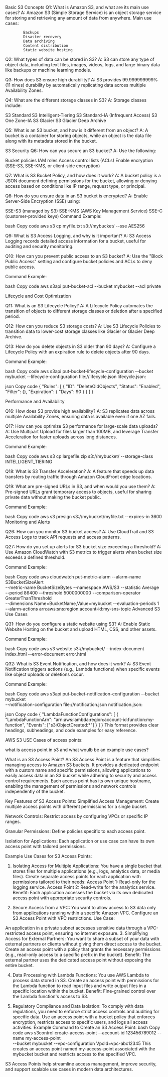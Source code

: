 Basic S3 Concepts
Q1: What is Amazon S3, and what are its main use cases?
A: Amazon S3 (Simple Storage Service) is an object storage service for storing and retrieving any amount of data from anywhere.
Main use cases:

            Backups
            Disaster recovery
            Data archiving
            Content distribution
            Static website hosting

Q2: What types of data can be stored in S3?
A: S3 can store any type of object data, including text files, images, videos, logs, and large binary data like backups or machine learning models.

Q3: How does S3 ensure high durability?
A: S3 provides 99.999999999% (11 nines) durability by automatically replicating data across multiple Availability Zones.

Q4: What are the different storage classes in S3?
A: Storage classes include:

S3 Standard
S3 Intelligent-Tiering
S3 Standard-IA (Infrequent Access)
S3 One Zone-IA
S3 Glacier
S3 Glacier Deep Archive

Q5: What is an S3 bucket, and how is it different from an object?
A: A bucket is a container for storing objects, while an object is the data file along with its metadata stored in the bucket.

S3 Security
Q6: How can you secure an S3 bucket?
A: Use the following:

Bucket policies
IAM roles
Access control lists (ACLs)
Enable encryption (SSE-S3, SSE-KMS, or client-side encryption)

Q7: What is S3 Bucket Policy, and how does it work?
A: A bucket policy is a JSON document defining permissions for the bucket, allowing or denying access based on conditions like IP range, request type, or principal.

Q8: How do you ensure data in an S3 bucket is encrypted?
A: Enable Server-Side Encryption (SSE) using:

SSE-S3 (managed by S3)
SSE-KMS (AWS Key Management Service)
SSE-C (customer-provided keys)
Command Example:

bash
Copy code
aws s3 cp myfile.txt s3://mybucket/ --sse AES256

Q9: What is S3 Access Logging, and why is it important?
A: S3 Access Logging records detailed access information for a bucket, useful for auditing and security monitoring.

Q10: How can you prevent public access to an S3 bucket?
A: Use the "Block Public Access" setting and configure bucket policies and ACLs to deny public access.

Command Example:

bash
Copy code
aws s3api put-bucket-acl --bucket mybucket --acl private

Lifecycle and Cost Optimization

Q11: What is an S3 Lifecycle Policy?
A: A Lifecycle Policy automates the transition of objects to different storage classes or deletion after a specified period.

Q12: How can you reduce S3 storage costs?
A: Use S3 Lifecycle Policies to transition data to lower-cost storage classes like Glacier or Glacier Deep Archive.

Q13: How do you delete objects in S3 older than 90 days?
A: Configure a Lifecycle Policy with an expiration rule to delete objects after 90 days.

Command Example:

bash
Copy code
aws s3api put-bucket-lifecycle-configuration --bucket mybucket --lifecycle-configuration file://lifecycle.json
lifecycle.json:

json
Copy code
{
  "Rules": [
    {
      "ID": "DeleteOldObjects",
      "Status": "Enabled",
      "Filter": {},
      "Expiration": {
        "Days": 90
      }
    }
  ]
}

Performance and Availability

Q16: How does S3 provide high availability?
A: S3 replicates data across multiple Availability Zones, ensuring data is available even if one AZ fails.

Q17: How can you optimize S3 performance for large-scale data uploads?
A: Use Multipart Upload for files larger than 100MB, and leverage Transfer Acceleration for faster uploads across long distances.

Command Example:

bash
Copy code
aws s3 cp largefile.zip s3://mybucket/ --storage-class INTELLIGENT_TIERING

Q18: What is S3 Transfer Acceleration?
A: A feature that speeds up data transfers by routing traffic through Amazon CloudFront edge locations.

Q19: What are pre-signed URLs in S3, and when would you use them?
A: Pre-signed URLs grant temporary access to objects, useful for sharing private data without making the bucket public.

Command Example:

bash
Copy code
aws s3 presign s3://mybucket/myfile.txt --expires-in 3600
Monitoring and Alerts

Q26: How can you monitor S3 bucket access?
A: Use CloudTrail and S3 Access Logs to track API requests and access patterns.

Q27: How do you set up alerts for S3 bucket size exceeding a threshold?
A: Use Amazon CloudWatch with S3 metrics to trigger alerts when bucket size exceeds a defined threshold.

Command Example:

bash
Copy code
aws cloudwatch put-metric-alarm --alarm-name S3BucketSizeAlert \
--metric-name BucketSizeBytes --namespace AWS/S3 --statistic Average \
--period 86400 --threshold 5000000000 --comparison-operator GreaterThanThreshold \
--dimensions Name=BucketName,Value=mybucket --evaluation-periods 1 \
--alarm-actions arn:aws:sns:region:account-id:my-sns-topic
Advanced S3 Use Cases

Q31: How do you configure a static website using S3?
A: Enable Static Website Hosting on the bucket and upload HTML, CSS, and other assets.

Command Example:

bash
Copy code
aws s3 website s3://mybucket/ --index-document index.html --error-document error.html

Q32: What is S3 Event Notification, and how does it work?
A: S3 Event Notification triggers actions (e.g., Lambda functions) when specific events like object uploads or deletions occur.

Command Example:

bash
Copy code
aws s3api put-bucket-notification-configuration --bucket mybucket \
--notification-configuration file://notification.json
notification.json:

json
Copy code
{
  "LambdaFunctionConfigurations": [
    {
      "LambdaFunctionArn": "arn:aws:lambda:region:account-id:function:my-function",
      "Events": ["s3:ObjectCreated:*"]
    }
  ]
}
This format provides clear headings, subheadings, and code examples for easy reference.


AWS S3 USE Cases of access points:

what is access point in s3 and what woulb be an example use cases?

What is an S3 Access Point?
An S3 Access Point is a feature that simplifies managing access to Amazon S3 buckets. It provides a dedicated endpoint with a custom name and specific permissions, allowing applications to easily access data in an S3 bucket while adhering to security and access control requirements. Each access point has its own unique hostname, enabling the management of permissions and network controls independently of the bucket.

Key Features of S3 Access Points:
Simplified Access Management:
Create multiple access points with different permissions for a single bucket.

Network Controls:
Restrict access by configuring VPCs or specific IP ranges.

Granular Permissions:
Define policies specific to each access point.

Isolation for Applications:
Each application or use case can have its own access point with tailored permissions.

Example Use Cases for S3 Access Points:
1. Isolating Access for Multiple Applications:
You have a single bucket that stores files for multiple applications (e.g., logs, analytics data, or media files).
Create separate access points for each application with permissions tailored to their needs:
Access Point 1: Read-only for the logging service.
Access Point 2: Read-write for the analytics service.
Benefit: Each application accesses the bucket via its own dedicated access point with appropriate security controls.

2. Secure Access from a VPC:
You want to allow access to S3 data only from applications running within a specific Amazon VPC.
Configure an S3 Access Point with VPC restrictions.
Use Case:

An application in a private subnet accesses sensitive data through a VPC-restricted access point, ensuring no internet exposure.
3. Simplifying Access for External Partners:
You want to share a subset of your data with external partners or clients without giving them direct access to the bucket.
Create an access point with a policy that grants the necessary permissions (e.g., read-only access to a specific prefix in the bucket).
Benefit: The external partner uses the dedicated access point without exposing the entire bucket.

4. Data Processing with Lambda Functions:
You use AWS Lambda to process data stored in S3.
Create an access point with permissions for the Lambda function to read input files and write output files in a specific location within the bucket.
Benefit: Fine-grained control over the Lambda function's access to S3.

5. Regulatory Compliance and Data Isolation:
To comply with data regulations, you need to enforce strict access controls and auditing for specific data.
Use an access point with a bucket policy that enforces encryption, restricts access to specific users, and logs all access activities.
Example Command to Create an S3 Access Point:
bash
Copy code
aws s3control create-access-point --account-id 123456789012 --name my-access-point \
--bucket mybucket --vpc-configuration VpcId=vpc-abc12345
This creates an access point named my-access-point associated with the mybucket bucket and restricts access to the specified VPC.

S3 Access Points help streamline access management, improve security, and support scalable use cases in modern data architectures.